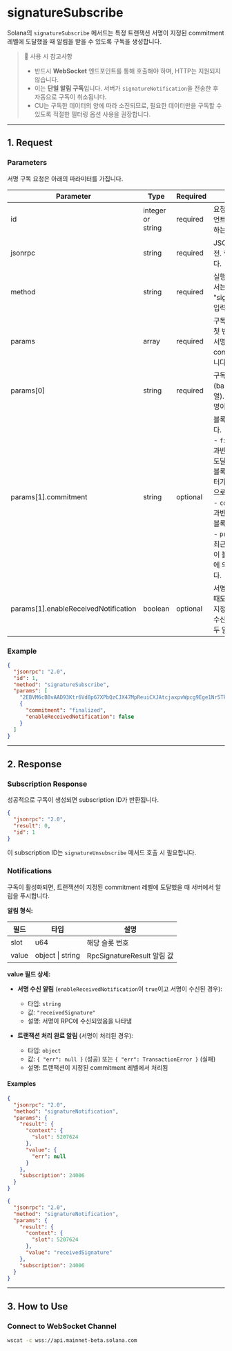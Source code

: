 # signatureSubscribe

Solana의 `signatureSubscribe` 메서드는 특정 트랜잭션 서명이 지정된 commitment 레벨에 도달했을 때 알림을 받을 수 있도록 구독을 생성합니다.

> 📘 사용 시 참고사항
>
> - 반드시 **WebSocket** 엔드포인트를 통해 호출해야 하며, HTTP는 지원되지 않습니다.
> - 이는 **단일 알림 구독**입니다. 서버가 `signatureNotification`을 전송한 후 자동으로 구독이 취소됩니다.
> - CU는 구독한 데이터의 양에 따라 소진되므로, 필요한 데이터만을 구독할 수 있도록 적절한 필터링 옵션 사용을 권장합니다.

---

## 1. Request

### Parameters

서명 구독 요청은 아래의 파라미터를 가집니다.

| Parameter                            | Type              | Required | Description                                                                                                                                                                                                                                                                                                                                                           |
| ------------------------------------ | ----------------- | -------- | --------------------------------------------------------------------------------------------------------------------------------------------------------------------------------------------------------------------------------------------------------------------------------------------------------------------------------------------------------------------- |
| id                                   | integer or string | required | 요청 고유 식별자. 클라이언트가 요청과 응답을 매칭하는데 사용됩니다.                                                                                                                                                                                                                                                                                                   |
| jsonrpc                              | string            | required | JSON-RPC 프로토콜 버전. 항상 "2.0"을 입력합니다.                                                                                                                                                                                                                                                                                                                      |
| method                               | string            | required | 실행할 메서드 이름. 여기서는 "signatureSubscribe"를 입력합니다.                                                                                                                                                                                                                                                                                                       |
| params                               | array             | required | 구독할 서명 정보 및 옵션. 첫 번째 요소는 트랜잭션 서명, 두 번째는 configuration object 입니다.                                                                                                                                                                                                                                                                        |
| params[0]                            | string            | required | 구독할 트랜잭션 서명 (base-58 인코딩된 문자열). 트랜잭션의 첫 번째 서명이어야 합니다.                                                                                                                                                                                                                                                                                 |
| params[1].commitment                 | string            | optional | 블록 확정 정도를 지정합니다. <br>- `finalized`: 클러스터의 과반수가 최대 lockout에 도달하여 확정된 가장 최근 블록을 조회합니다. 클러스터가 이 블록을 최종 확정으로 인식합니다. <br>- `confirmed`: 클러스터의 과반수가 투표한 가장 최근 블록을 조회합니다. <br>- `processed`: 노드의 가장 최근 블록을 조회합니다. 이 블록은 여전히 클러스터에 의해 건너뛸 수 있습니다. |
| params[1].enableReceivedNotification | boolean           | optional | 서명이 RPC에 수신되었을 때도 알림을 받을지 여부를 지정합니다. `true`인 경우 수신 시와 처리 완료 시 모두 알림을 받습니다.                                                                                                                                                                                                                                              |

### Example

```json signatureSubscribe example
{
  "jsonrpc": "2.0",
  "id": 1,
  "method": "signatureSubscribe",
  "params": [
    "2EBVM6cB8vAAD93Ktr6Vd8p67XPbQzCJX47MpReuiCXJAtcjaxpvWpcg9Ege1Nr5Tk3a2GFrByT7WPBjdsTycY9b",
    {
      "commitment": "finalized",
      "enableReceivedNotification": false
    }
  ]
}
```

---

## 2. Response

### Subscription Response

성공적으로 구독이 생성되면 subscription ID가 반환됩니다.

```json Response example
{
  "jsonrpc": "2.0",
  "result": 0,
  "id": 1
}
```

이 subscription ID는 `signatureUnsubscribe` 메서드 호출 시 필요합니다.

### Notifications

구독이 활성화되면, 트랜잭션이 지정된 commitment 레벨에 도달했을 때 서버에서 알림을 푸시합니다.

**알림 형식:**

| 필드  | 타입             | 설명                       |
| ----- | ---------------- | -------------------------- |
| slot  | u64              | 해당 슬롯 번호             |
| value | object \| string | RpcSignatureResult 알림 값 |

**value 필드 상세:**

- **서명 수신 알림** (`enableReceivedNotification`이 `true`이고 서명이 수신된 경우):

  - 타입: `string`
  - 값: `"receivedSignature"`
  - 설명: 서명이 RPC에 수신되었음을 나타냄

- **트랜잭션 처리 완료 알림** (서명이 처리된 경우):
  - 타입: `object`
  - 값: `{ "err": null }` (성공) 또는 `{ "err": TransactionError }` (실패)
  - 설명: 트랜잭션이 지정된 commitment 레벨에서 처리됨

#### Examples

```json Successful Transaction Example
{
  "jsonrpc": "2.0",
  "method": "signatureNotification",
  "params": {
    "result": {
      "context": {
        "slot": 5207624
      },
      "value": {
        "err": null
      }
    },
    "subscription": 24006
  }
}
```

```json Received Signature Example
{
  "jsonrpc": "2.0",
  "method": "signatureNotification",
  "params": {
    "result": {
      "context": {
        "slot": 5207624
      },
      "value": "receivedSignature"
    },
    "subscription": 24006
  }
}
```

---

## 3. How to Use

### Connect to WebSocket Channel

```sh wscat
wscat -c wss://api.mainnet-beta.solana.com
```
